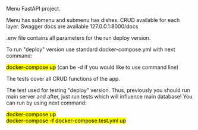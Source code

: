 Menu FastAPI project.

Menu has submenu and submenu has dishes.
CRUD available for each layer.
Swagger docs are available 127.0.0.1:8000/docs

.env file contains all parameters for the run deploy version.

To run "deploy" version use standard docker-compose.yml with next command:

<mark>docker-compose up</mark>
(can be -d if you would like to use command line)

The tests cover all CRUD functions of the app.

The test used for testing "deploy" version. Thus, previously you should run main server and
after, just run tests which will influence main database! You can run by using next command:

<mark>docker-compose up</mark> <br>
<mark>docker-compose -f docker-compose.test.yml up</mark>

